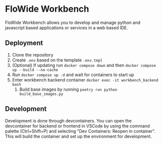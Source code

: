 # FloWide Workbench

FloWide Workbench allows you to develop and manage python and javascript based applications or services in a web based IDE.

## Deployment

1. Clone the repository
2. Create `.env` based on the template `.env.tmpl`
3. (Optional) If updating run `docker compose down` and then `docker compose up --build --no-cache`
4. Run `docker compose up -d` and wait for containers to start up
5. Enter workbench backend container `docker exec -it workbench_backend bash`
    1. Build base images by running `poetry run python build_base_images.py`

## Development

Development is done through devcontainers. You can open the devcontainer for backend or frontend in VSCode by using the command palette (Ctrl+Shift+P) and selecting "Dev Containers: Reopen in container". This will build the container and set up the environment for development.
